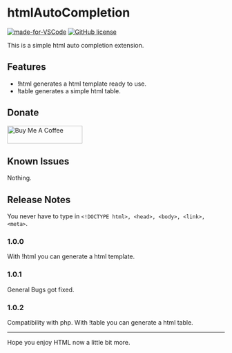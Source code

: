 # htmlAutoCompletion

[![made-for-VSCode](https://img.shields.io/badge/Made%20for-VSCode-1f425f.svg)](https://code.visualstudio.com/)
[![GitHub license](https://img.shields.io/github/license/FabianWassermannn/htmlAutoCompletion.js.svg)](https://github.com/Naereen/StrapDown.js/blob/master/LICENSE)

This is a simple html auto completion extension.

## Features

- !html generates a html template ready to use.
- !table generates a simple html table.

## Donate

<a href="https://www.buymeacoffee.com/F4Bz3" target="_blank"><img src="https://cdn.buymeacoffee.com/buttons/default-orange.png" alt="Buy Me A Coffee" height="41" width="174"></a>

## Known Issues

Nothing.

## Release Notes

You never have to type in ```<!DOCTYPE html>, <head>, <body>, <link>, <meta>```.

### 1.0.0

With !html you can generate a html template.

### 1.0.1

General Bugs got fixed.

### 1.0.2

Compatibility with php.
With !table you can generate a html table.

-----------------------------------------------------------------------------------------------------------

Hope you enjoy HTML now a little bit more.
